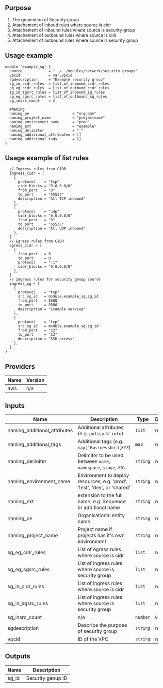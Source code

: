 ## Purpose

1. The generation of Security group
2. Attachement of inboud rules where source is cidr
3. Attachement of inbound rules where source is security group
4. Attachement of outbound rules where source is cidr
5. Attachement of outbound rules where source is security group

## Usage example

```
module "example_sg" {
  source            = "../../modules/network/security_groups"
  vpcid             = var.vpcid
  sgdescription     = "Example security group"
  sg_in_cidr_rules  = list_of_inbound_cidr_rules
  sg_eg_cidr_rules  = list_of_outbund_cidr_rules
  sg_in_sgsrc_rules = list_of_inbound_sg_rules
  sg_eg_sgsrc_rules = list_of_outbound_sg_rules
  sg_insrc_count    = 2

  #Naming
  naming_oe                    = "orgname"
  naming_project_name          = "projectname"
  naming_environment_name      = "prod"
  naming_ext                   = "example"
  naming_delimiter             = "_"
  naming_additional_attributes = []
  naming_additional_tags       = []
}
```

## Usage example of list rules

```
  // Ingress rules from CIDR
  ingress_cidr = [
    {
      protocol    = "tcp"
      cidr_blocks = "0.0.0.0/0"
      from_port   = "0"
      to_port     = "65535"
      description = "All TCP inbound"
    },
    {
      protocol    = "udp"
      cidr_blocks = "0.0.0.0/0"
      from_port   = "0"
      to_port     = "65535"
      description = "All UDP inbound"
    },
  ]
  // Egress rules from CIDR
  egress_cidr = [
    {
      from_port   = 0
      to_port     = 0
      protocol    = "-1"
      cidr_blocks = "0.0.0.0/0"
    },
  ]
  // Ingress rules for security group source
  ingress_sg = [
    {
      protocol    = "tcp"
      src_sg_id   = module.example_sg.sg_id
      from_port   = 8080
      to_port     = 8080
      description = "Example service"
    },
    {
      protocol    = "tcp"
      src_sg_id   = module.example_sg.sg_id
      from_port   = "22"
      to_port     = "22"
      description = "SSH access"
    },
  ]
}
```
   
## Providers

| Name | Version |
|------|---------|
| aws | n/a |

## Inputs

| Name | Description | Type | Default | Required |
|------|-------------|------|---------|:-----:|
| naming\_additional\_attributes | Additional attributes (e.g. `policy` or `role`) | `list` | n/a | yes |
| naming\_additional\_tags | Additional tags (e.g. `map('BusinessUnit`,`XYZ`) | `map` | n/a | yes |
| naming\_delimiter | Delimiter to be used between `name`, `namespace`, `stage`, etc. | `string` | n/a | yes |
| naming\_environment\_name | Environment to deploy resources, e.g. 'prod', 'test', 'dev', or 'shared' | `string` | n/a | yes |
| naming\_ext | extension to the full name, e.g. Sequence or additional name | `string` | n/a | yes |
| naming\_oe | Organisational entity name | `string` | n/a | yes |
| naming\_project\_name | Project name if projects has it's own environment | `string` | n/a | yes |
| sg\_eg\_cidr\_rules | List of egress rules where source is cidr | `list` | n/a | yes |
| sg\_eg\_sgsrc\_rules | List of ingress rules where source is security group | `list` | n/a | yes |
| sg\_in\_cidr\_rules | List of ingress rules where source is cidr | `list` | n/a | yes |
| sg\_in\_sgsrc\_rules | List of ingress rules where source is security group | `list` | n/a | yes |
| sg\_insrc\_count | n/a | `number` | `0` | no |
| sgdescription | Describe the purpose of security group | `string` | n/a | yes |
| vpcid | ID of the VPC | `string` | n/a | yes |

## Outputs

| Name | Description |
|------|-------------|
| sg\_id | Security geoup ID |